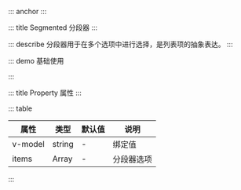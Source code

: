 ::: anchor
:::

::: title Segmented 分段器
:::

::: describe 分段器用于在多个选项中进行选择，是列表项的抽象表达。
:::

::: demo 基础使用

<template>
  <div style="gap: 8px; display: flex; flex-direction: column">
    <lay-segmented :items="items" v-model="s1"></lay-segmented>
    <lay-segmented :items="items" v-model="s2"></lay-segmented>
    <lay-segmented :items="items" v-model="s3"></lay-segmented>
    <lay-segmented :items="items" v-model="s4"></lay-segmented>
  </div>
</template>

<script setup lang="ts">
import { provide, ref, watch } from "vue";

const items = ref([
  {
    label: "1AAAA",
  },
  {
    label: "2BBBBB",
  },
  {
    label: "3CCCCCCCC",
  },
  {
    label: "4DD",
  },
]);

const s1 = ref("1AAAA");
const s2 = ref("2BBBBB");
const s3 = ref("3CCCCCCCC");
const s4 = ref("4DD");

watch(
  () => [s1.value, s2.value, s3.value, s4.value],
  (newVal, oldVal) => {
    console.log(newVal, oldVal);
  }
);
</script>

:::

::: title Property 属性
:::

::: table

| 属性 | 类型 | 默认值 | 说明 |
| ---- | ---- | ------ | ---- |
| v-model | string | - | 绑定值 |
| items | Array | - | 分段器选项 |

:::